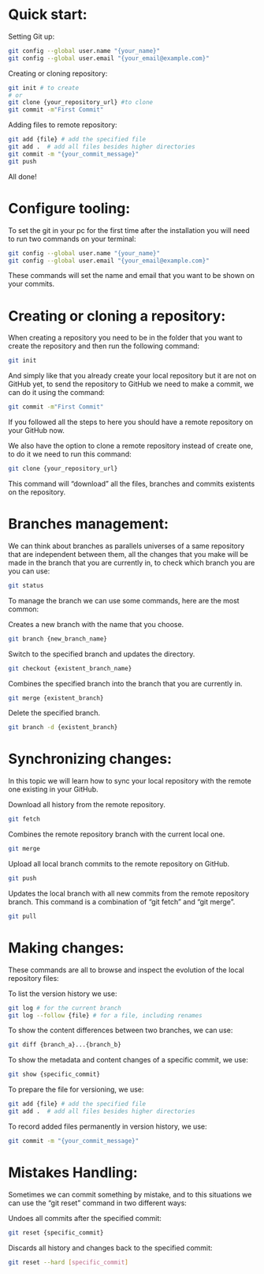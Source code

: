 # Quick start:

Setting Git up:

```bash
git config --global user.name "{your_name}"
git config --global user.email "{your_email@example.com}"
```

Creating or cloning repository:

```bash
git init # to create
# or
git clone {your_repository_url} #to clone
git commit -m"First Commit"
```

Adding files to remote repository:

```bash
git add {file} # add the specified file
git add .  # add all files besides higher directories
git commit -m "{your_commit_message}"
git push
```

All done!

# Configure tooling:

To set the git in your pc for the first time after the installation you will need to run two commands on your terminal:

```bash
git config --global user.name "{your_name}"
git config --global user.email "{your_email@example.com}"
```

These commands will set the name and email that you want to be shown on your commits.

# Creating or cloning a repository:

When creating a repository you need to be in the folder that you want to create the repository and then run the following command:

```bash
git init
```

And simply like that you already create your local repository but it are not on GitHub yet, to send the repository to GitHub we need to make a commit, we can do it using the command:

```bash
git commit -m"First Commit"
```

If you followed all the steps to here you should have a remote repository on your GitHub now.

We also have the option to clone a remote repository instead of create one, to do it we need to run this command:

```bash
git clone {your_repository_url}
```

This command will “download” all the files, branches and commits existents on the repository.

# Branches management:

We can think about branches as parallels universes of a same repository that are independent between them,  all the changes that you make will be made in the branch that you are currently in, to check which branch you are you can use:

```bash
git status
```

To manage the branch we can use some commands, here are the most common:

Creates a new branch with the name that you choose.

```bash
git branch {new_branch_name}
```

Switch to the specified branch and updates the directory.

```bash
git checkout {existent_branch_name}
```

Combines the specified branch into the branch that you are currently in. 

```bash
git merge {existent_branch}
```

Delete the specified branch.

```bash
git branch -d {existent_branch}
```

# Synchronizing changes:

In this topic we will learn how to sync your local repository with the remote one existing in your GitHub.

Download all history from the remote repository.

```bash
git fetch
```

Combines the remote repository branch with the current local one.

```bash
git merge
```

Upload all local branch commits to the remote repository on GitHub.

```bash
git push
```

Updates the local branch with all new commits from the remote repository branch. This command is a combination of “git fetch” and “git merge”.

```bash
git pull
```

# Making changes:

These commands are all to browse and inspect the evolution of the local repository files:

To list the version history we use:

```bash
git log # for the current branch
git log --follow {file} # for a file, including renames
```

To show the content differences between two branches, we can use:

```bash
git diff {branch_a}...{branch_b}
```

To show the metadata and content changes of a specific commit, we use:

```bash
git show {specific_commit}
```

To prepare the file for versioning, we use:

```bash
git add {file} # add the specified file
git add .  # add all files besides higher directories
```

To record added files permanently in version history, we use:

```bash
git commit -m "{your_commit_message}"
```

# Mistakes Handling:

Sometimes we can commit something by mistake, and to this situations we can use the “git reset” command in two different ways:

Undoes all commits after the specified commit:

```bash
git reset {specific_commit}
```

Discards all history and changes back to the specified commit:

```bash
git reset --hard [specific_commit]
```